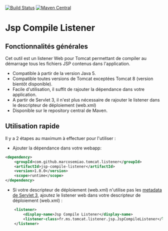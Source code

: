 [![Build Status](https://api.travis-ci.org/marcosemiao/jsp-compile-listener.png?branch=master)](https://travis-ci.org/marcosemiao/jsp-compile-listener) [![Maven Central](https://maven-badges.herokuapp.com/maven-central/com.github.marcosemiao.jsp-compile-listener/jsp-compile-listener/badge.svg)](https://maven-badges.herokuapp.com/maven-central/com.github.marcosemiao.jsp-compile-listener/jsp-compile-listener)

# Jsp Compile Listener

## Fonctionnalités générales
Cet outil est un listener Web pour Tomcat permettant de compiler au démarrage tous les fichiers JSP contenus dans l'application.
- Compatible à partir de la version Java 5.
- Compatible toutes versions de Tomcat exceptées Tomcat 8 (version bientôt disponible).
- Facile d'utilisation, il suffit de rajouter la dépendance dans votre application.
- A partir de Servlet 3, il n'est plus nécessaire de rajouter le listener dans le descripteur de déploiement (web.xml)
- Disponible sur le repository central de Maven.

## Utilisation rapide

Il y a 2 étapes au maximum à effectuer pour l'utiliser :
- Ajouter la dépendance dans votre webapp:

````xml
<dependency>
	<groupId>com.github.marcosemiao.tomcat.listener</groupId>
	<artifactId>jsp-compile-listener</artifactId>
	<version>1.0.0</version>
    <scope>runtime</scope>
</dependency>
````

- Si votre descripteur de déploiement (web.xml) n'utilise pas les [metadata de Servlet 3](https://blogs.oracle.com/swchan/entry/servlet_3_0_web_fragment), ajoutez le listener web dans votre descripteur de déploiement (web.xml) :

````xml
	<listener>
		<display-name>Jsp Compile Listener</display-name>
		<listener-class>fr.ms.tomcat.listener.jsp.JspCompileListener</listener-class>
	</listener>
````
